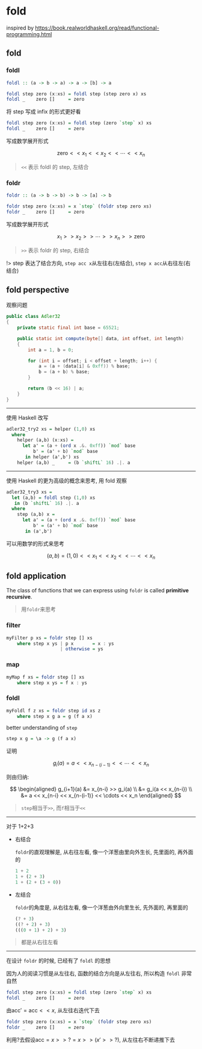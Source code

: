 # fold

inspired by https://book.realworldhaskell.org/read/functional-programming.html

## fold

### foldl

```hs
foldl :: (a -> b -> a) -> a -> [b] -> a

foldl step zero (x:xs) = foldl step (step zero x) xs
foldl _    zero []     = zero
```

将 step 写成 infix 的形式更好看

```hs
foldl step zero (x:xs) = foldl step (zero `step` x) xs
foldl _    zero []     = zero
```

写成数学展开形式

$$\text{zero} << x_1 << x_2 << \cdots << x_n$$

> `<<` 表示 foldl 的 step, 左结合

### foldr

```hs
foldr :: (a -> b -> b) -> b -> [a] -> b

foldr step zero (x:xs) = x `step` (foldr step zero xs)
foldr _    zero []     = zero
```

写成数学展开形式

$$x_1 >> x_2 >> \cdots >> x_n >> \text{zero}$$

> `>>` 表示 foldr 的 step, 右结合

!> step 表达了结合方向, `step acc x`从左往右(左结合), `step x acc`从右往左(右结合)

## fold perspective

观察问题

```java
public class Adler32
{
    private static final int base = 65521;

    public static int compute(byte[] data, int offset, int length)
    {
		int a = 1, b = 0;

		for (int i = offset; i < offset + length; i++) {
			a = (a + (data[i] & 0xff)) % base;
			b = (a + b) % base;
		}

		return (b << 16) | a;
    }
}
```

---

使用 Haskell 改写

```hs
adler32_try2 xs = helper (1,0) xs
  where
    helper (a,b) (x:xs) =
	  let a' = (a + (ord x .&. 0xff)) `mod` base
		  b' = (a' + b) `mod` base
	   in helper (a',b') xs
	helper (a,b) _     = (b `shiftL` 16) .|. a
```

---

使用 Haskell 的更为高级的概念来思考, 用 fold 观察

```hs
adler32_try3 xs =
  let (a,b) = foldl step (1,0) xs
   in (b `shiftL` 16) .|. a
  where
	step (a,b) x =
	  let a' = (a + (ord x .&. 0xff)) `mod` base
		  b' = (a' + b) `mod` base
	   in (a',b')
```

可以用数学的形式来思考

$$(a, b) = (1, 0) << x_1 << x_2 << \cdots << x_n$$

## fold application

The class of functions that we can express using `foldr` is called **primitive recursive**.

> 用`foldr`来思考

### filter

```hs
myFilter p xs = foldr step [] xs
    where step x ys | p x       = x : ys
                    | otherwise = ys
```

### map

```hs
myMap f xs = foldr step [] xs
	where step x ys = f x : ys
```

### foldl

```hs
myFoldl f z xs = foldr step id xs z
	where step x g a = g (f a x)
```

better understanding of `step`

```hs
step x g = \a -> g (f a x)
```

证明

$$g_i(a) = a << x_{n-(i-1)} << \cdots << x_n$$

则由归纳:

$$
\begin{aligned}
	g_{i+1}(a) &= x_{n-i} >> g_i(a) \\
	&= g_i(a << x_{n-i}) \\
	&= a << x_{n-i} << x_{n-(i-1)} << \cdots << x_n
\end{aligned}
$$

> `step`相当于`>>`, 而`f`相当于`<<`

---

对于 1+2+3

- 右结合

  `foldr`的直观理解是, 从右往左看, 像一个洋葱由里向外生长, 先里面的, 再外面的

  ```hs
  1 + 2
  1 + (2 + 3)
  1 + (2 + (3 + 0))
  ```

- 左结合

  `foldr`的角度是, 从右往左看, 像一个洋葱由外向里生长, 先外面的, 再里面的

  ```hs
  (? + 3)
  ((? + 2) + 3)
  (((0 + 1) + 2) + 3)
  ```

> 都是从右往左看

---

在设计 `foldr` 的时候, 已经有了 `foldl` 的思想

因为人的阅读习惯是从左往右, 函数的结合方向是从左往右, 所以构造 `foldl` 非常自然

```hs
foldl step zero (x:xs) = foldl step (zero `step` x) xs
foldl _    zero []     = zero
```

由$\text{acc}'=\text{acc} << x$, 从左往右迭代下去

```hs
foldr step zero (x:xs) = x `step` (foldr step zero xs)
foldr _    zero []     = zero
```

利用$?$去假设$\text{acc}=x >> ? = x >> (x' >> ?)$, 从左往右不断递推下去
